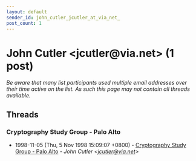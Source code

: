 ```yaml
---
layout: default
sender_id: john_cutler_jcutler_at_via_net_
post_count: 1
---
```


# John Cutler <jcutler<span>@</span>via.net> (1 post)

_Be aware that many list participants used multiple email addresses over their time active on the list. As such this page may not contain all threads available._

## Threads

### Cryptography Study Group - Palo Alto
+ 1998-11-05 (Thu, 5 Nov 1998 15:09:07 +0800) - [Cryptography Study Group - Palo Alto](/archive/1998/11/4683c807db8f2ae758bb9ab0ff72705aad417a4976bf11002933078c8167538d) - _John Cutler \<jcutler@via.net\>_


